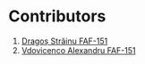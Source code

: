 # Contributors
1. [Dragoș Străinu FAF-151](https://github.com/strdr4605)
1. [Vdovicenco Alexandru FAF-151](https://github.com/ASV44) 
